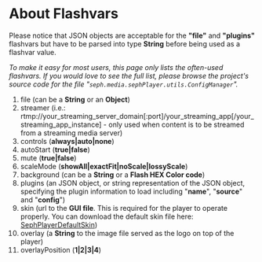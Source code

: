 # About Flashvars #

Please notice that JSON objects are acceptable for the **"file"** and **"plugins"** flashvars but have to be parsed into type **String** before being used as a flashvar value.

_To make it easy for most users, this page only lists the often-used flashvars. If you would love to see the full list, please browse the project's source code for the file "`seph.media.sephPlayer.utils.ConfigManager`"._

  1. file (can be a **String** or an **Object**)
  1. streamer (i.e.: rtmp://your\_streaming\_server\_domain[:port]/your\_streaming\_app[/your\_streaming\_app\_instance] - only used when content is to be streamed from a streaming media server)
  1. controls (**always|auto|none**)
  1. autoStart (**true|false**)
  1. mute (**true|false**)
  1. scaleMode (**showAll|exactFit|noScale|lossyScale**)
  1. background (can be a **String** or a **Flash HEX Color code**)
  1. plugins (an JSON object, or string representation of the JSON object, specifying the plugin information to load including "**name**", "**source**" and "**config**")
  1. skin (url to the **GUI file**. This is required for the player to operate properly. You can download the default skin file here: [SephPlayerDefaultSkin](https://code.google.com/p/sephplayer/downloads/detail?name=SephPlayerDefaultSkin.swf))
  1. overlay (a **String** to the image file served as the logo on top of the player)
  1. overlayPosition (**1|2|3|4**)